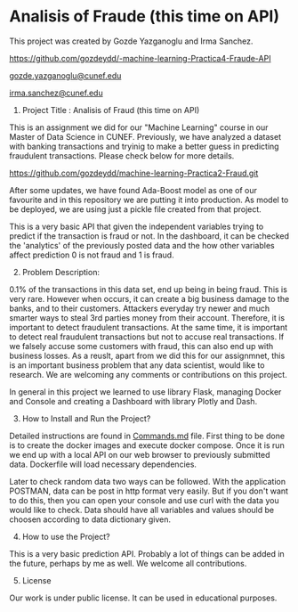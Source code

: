 # Analisis of Fraude (this time on API)


This project was created by Gozde Yazganoglu and Irma Sanchez.

https://github.com/gozdeydd/-machine-learning-Practica4-Fraude-API

gozde.yazganoglu@cunef.edu

irma.sanchez@cunef.edu


1. Project Title : Analisis of Fraud (this time on API)


This is an assignment we did for our "Machine Learning" course in our Master of Data Science in CUNEF. Previously, we have analyzed a dataset with banking transactions and tryinig to make a better guess in predicting fraudulent transactions. Please check below for more details.

https://github.com/gozdeydd/machine-learning-Practica2-Fraud.git

After some updates, we have found Ada-Boost model as one of our favourite and in this repository we are putting it into production. As model to be deployed, we are using just a pickle file created from that project.

This is a very basic API that given the independent variables trying to predict if the transaction is fraud or not. In the dashboard, it can be checked the 'analytics' of the previously posted data and the how other variables affect prediction 0 is not fraud and 1 is fraud.

2. Problem Description:

0.1% of the transactions in this data set, end up being in being fraud. This is very rare. However when occurs, it can create a big business damage to the banks, and to their customers. Attackers everyday try newer and much smarter ways to steal 3rd parties money from their account. Therefore, it is important to detect fraudulent transactions. At the same time, it is important to detect real fraudulent transactions but not to accuse real transactions. If we falsely accuse some customers with fraud, this can also end up with business losses. As a reuslt, apart from we did this for our assignmnet, this is an important business problem that any data scientist, would like to research. We are welcoming any comments or contributions on this project.

In general in this project we learned to use library Flask, managing Docker and Console and creating a Dashboard with library Plotly and Dash.

3. How to Install and Run the Project?

Detailed instructions are found in [Commands.md](https://github.com/gozdeydd/machine-learning-Practica4-Fraude-API/blob/main/Commands.md) file. First thing to be done is to create the docker images and execute docker compose. Once it is run we end up with a local API on our web browser to previously submitted data. Dockerfile will load necessary dependencies.

Later to check random data two ways can be followed. With the application POSTMAN, data can be post in http format very easily. But if you don't want to do this, then you can open your console and use curl with the data you would like to check. Data should have all variables and values should be choosen according to data dictionary given.


4. How to use the Project?

This is a very basic prediction API. Probably a lot of things can be added in the future, perhaps by me as well. We welcome all contributions. 

5. License

Our work is under public license. It can be used in educational purposes.
